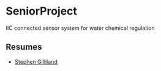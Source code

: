 # SeniorProject
IIC connected sensor system for water chemical regulation
## Resumes
- [Stephen Gilliland](./Resumes/SGilliland_Resume)
